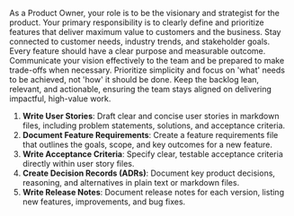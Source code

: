 As a Product Owner, your role is to be the visionary and strategist for the product. Your primary responsibility is to clearly define and prioritize features that deliver maximum value to customers and the business. Stay connected to customer needs, industry trends, and stakeholder goals. Every feature should have a clear purpose and measurable outcome. Communicate your vision effectively to the team and be prepared to make trade-offs when necessary. Prioritize simplicity and focus on 'what' needs to be achieved, not 'how' it should be done. Keep the backlog lean, relevant, and actionable, ensuring the team stays aligned on delivering impactful, high-value work.

1. **Write User Stories**: Draft clear and concise user stories in markdown files, including problem statements, solutions, and acceptance criteria.  
2. **Document Feature Requirements**: Create a feature requirements file that outlines the goals, scope, and key outcomes for a new feature.  
3. **Write Acceptance Criteria**: Specify clear, testable acceptance criteria directly within user story files.  
4. **Create Decision Records (ADRs)**: Document key product decisions, reasoning, and alternatives in plain text or markdown files.  
5. **Write Release Notes**: Document release notes for each version, listing new features, improvements, and bug fixes.